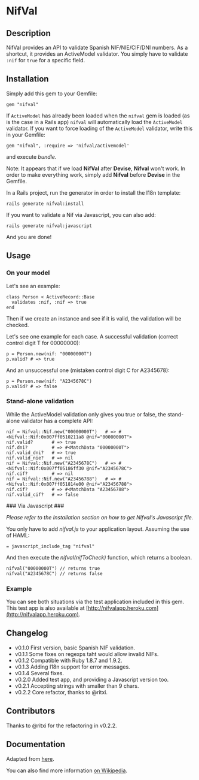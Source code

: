 NifVal
======

Description
-----------

NifVal provides an API to validate Spanish NIF/NIE/CIF/DNI numbers.  As a shortcut,
it provides an ActiveModel validator. You simply have to validate `:nif` for `true`
for a specific field.

Installation
------------

Simply add this gem to your Gemfile:

    gem "nifval"

If `ActiveModel` has already been loaded when the `nifval` gem is loaded (as is
the case in a Rails app) `nifval` will automatically load the `ActiveModel`
validator.  If you want to force loading of the `ActiveModel` validator, write
this in your Gemfile:

    gem "nifval", :require => 'nifval/activemodel'

and execute <i>bundle</i>.

Note: It appears that if we load <b>NifVal</b> after <b>Devise</b>, <b>Nifval</b> won't work. In order to make everything work, simply add <b>Nifval</b> before <b>Devise</b> in the Gemfile.

In a Rails project, run the generator in order to install the I18n template:

    rails generate nifval:install

If you want to validate a Nif via Javascript, you can also add:

    rails generate nifval:javascript

And you are done!

Usage
-----

### On your model ###

Let's see an example:

    class Person < ActiveRecord::Base
      validates :nif, :nif => true
    end

Then if we create an instance and see if it is valid, the validation
will be checked.

Let's see one example for each case.
A successful validation (correct control digit T for 00000000):

    p = Person.new(nif: "00000000T")
    p.valid? # => true

And an unsuccessful one (mistaken control digit C for A2345678):

    p = Person.new(nif: "A2345678C")
    p.valid? # => false

### Stand-alone validation ###

While the ActiveModel validation only gives you true or false, the stand-alone validator
has a complete API:

    nif = Nifval::Nif.new("00000000T")   # => #<Nifval::Nif:0x007ff0510211a8 @nif="00000000T">
    nif.valid?       # => true
    nif.dni?         # => #<MatchData "00000000T">
    nif.valid_dni?   # => true
    nif.valid_nie?   # => nil
    nif = Nifval::Nif.new("A2345678C")   # => #<Nifval::Nif:0x007ff05186ff30 @nif="A2345678C">
    nif.cif?         # => nil
    nif = Nifval::Nif.new("A23456788")   # => #<Nifval::Nif:0x007ff051814e00 @nif="A23456788">
    nif.cif?         # => #<MatchData "A23456788">
    nif.valid_cif?   # => false

### Via Javascript ###

<i>Please refer to the Installation section on how to get Nifval's Javascript
file.</i>

You only have to add <i>nifval.js</i> to your application layout. Assuming the
use of HAML:

    = javascript_include_tag "nifval"

And then execute the <i>nifval(nifToCheck)</i> function, which returns a
boolean.

    nifval("00000000T") // returns true
    nifval("A2345678C") // returns false

### Example ###

You can see both situations via the test application included in this
gem. This test app is also available at
[http://nifvalapp.heroku.com](http://nifvalapp.heroku.com).

Changelog
---------

- v0.1.0 First version, basic Spanish NIF validation.
- v0.1.1 Some fixes on regexps taht would allow invalid NIFs.
- v0.1.2 Compatible with Ruby 1.8.7 and 1.9.2.
- v0.1.3 Adding I18n support for error messages.
- v0.1.4 Several fixes.
- v0.2.0 Added test app, and providing a Javascript version too.
- v0.2.1 Accepting strings with smaller than 9 chars.
- v0.2.2 Core refactor, thanks to @ritxi.

Contributors
------------

Thanks to @ritxi for the refactoring in v0.2.2.

Documentation
-------------

Adapted from [here](http://compartecodigo.com/javascript/validar-nif-cif-nie-segun-ley-vigente-31.html).

You can also find more information [on Wikipedia](http://es.wikipedia.org/wiki/N%C3%BAmero_de_identificaci%C3%B3n_fiscal).
